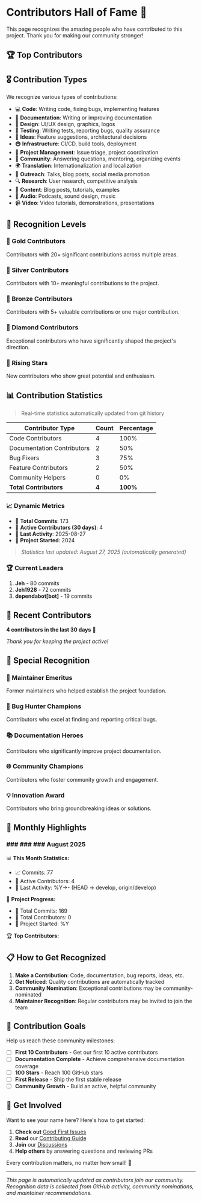 <!--
SPDX-FileCopyrightText: Copyright (c) 2025 Broadsage <opensource@broadsage.com>

SPDX-License-Identifier: Apache-2.0
-->

# Contributors Hall of Fame 🌟

This page recognizes the amazing people who have contributed to this project. Thank you for making our community stronger!

## 🏆 Top Contributors

<!-- ALL-CONTRIBUTORS-LIST:START - Do not remove or modify this section -->
<!-- prettier-ignore-start -->
<!-- markdownlint-disable -->
<!-- markdownlint-restore -->
<!-- prettier-ignore-end -->
<!-- ALL-CONTRIBUTORS-LIST:END -->

## 🎖️ Contribution Types

We recognize various types of contributions:

- 💻 **Code**: Writing code, fixing bugs, implementing features
- 📖 **Documentation**: Writing or improving documentation
- 🎨 **Design**: UI/UX design, graphics, logos
- 🧪 **Testing**: Writing tests, reporting bugs, quality assurance
- 🤔 **Ideas**: Feature suggestions, architectural decisions
- 🚇 **Infrastructure**: CI/CD, build tools, deployment
- 📆 **Project Management**: Issue triage, project coordination
- 💬 **Community**: Answering questions, mentoring, organizing events
- 🌍 **Translation**: Internationalization and localization
- 📢 **Outreach**: Talks, blog posts, social media promotion
- 🔍 **Research**: User research, competitive analysis
- 📝 **Content**: Blog posts, tutorials, examples
- 🎵 **Audio**: Podcasts, sound design, music
- 📹 **Video**: Video tutorials, demonstrations, presentations

## 🌟 Recognition Levels

### 🥇 Gold Contributors

Contributors with 20+ significant contributions across multiple areas.

### 🥈 Silver Contributors

Contributors with 10+ meaningful contributions to the project.

### 🥉 Bronze Contributors

Contributors with 5+ valuable contributions or one major contribution.

### 💎 Diamond Contributors

Exceptional contributors who have significantly shaped the project's direction.

### 🚀 Rising Stars

New contributors who show great potential and enthusiasm.

## 📊 Contribution Statistics

> Real-time statistics automatically updated from git history

| Contributor Type | Count | Percentage |
|------------------|-------|------------|
| Code Contributors | 4 | 100% |
| Documentation Contributors | 2 | 50% |
| Bug Fixers | 3 | 75% |
| Feature Contributors | 2 | 50% |
| Community Helpers | 0 | 0% |
| **Total Contributors** | **4** | **100%** |

### 📈 Dynamic Metrics

- 🚀 **Total Commits**: 173
- 👥 **Active Contributors (30 days)**: 4
- 📅 **Last Activity**: 2025-08-27
- 📆 **Project Started**: 2024

> *Statistics last updated: August 27, 2025 (automatically generated)*

### 🏆 Current Leaders

1. **Jeh** - 80 commits
2. **Jeh1928** - 72 commits  
3. **dependabot[bot]** - 19 commits

## 🎉 Recent Contributors

**4 contributors in the last 30 days** 🚀

*Thank you for keeping the project active!*

## 🏅 Special Recognition

### 🔧 Maintainer Emeritus

Former maintainers who helped establish the project foundation.

### 🎯 Bug Hunter Champions

Contributors who excel at finding and reporting critical bugs.

### 📚 Documentation Heroes

Contributors who significantly improve project documentation.

### 🌐 Community Champions

Contributors who foster community growth and engagement.

### 💡 Innovation Award

Contributors who bring groundbreaking ideas or solutions.

## 🎊 Monthly Highlights

### ### ### ### August 2025

📊 **This Month Statistics:**

- 📈 Commits: 77
- 👥 Active Contributors: 4
- 📅 Last Activity: %Y->- (HEAD -> develop, origin/develop)

🎯 **Project Progress:**

- 🚀 Total Commits: 169
- 👥 Total Contributors: 0
- 📅 Project Started: %Y

🏆 **Top Contributors:**


## 📋 How to Get Recognized

1. **Make a Contribution**: Code, documentation, bug reports, ideas, etc.
2. **Get Noticed**: Quality contributions are automatically tracked
3. **Community Nomination**: Exceptional contributions may be community-nominated
4. **Maintainer Recognition**: Regular contributors may be invited to join the team

## 🎯 Contribution Goals

Help us reach these community milestones:

- [ ] **First 10 Contributors** - Get our first 10 active contributors
- [ ] **Documentation Complete** - Achieve comprehensive documentation coverage
- [ ] **100 Stars** - Reach 100 GitHub stars
- [ ] **First Release** - Ship the first stable release
- [ ] **Community Growth** - Build an active, helpful community

## 🚀 Get Involved

Want to see your name here? Here's how to get started:

1. **Check out** [Good First Issues](https://github.com/broadsage/opensource-template/labels/good%20first%20issue)
2. **Read** our [Contributing Guide](../CONTRIBUTING.md)
3. **Join** our [Discussions](https://github.com/broadsage/opensource-template/discussions)
4. **Help others** by answering questions and reviewing PRs

Every contribution matters, no matter how small! 🌱

---

*This page is automatically updated as contributors join our community. Recognition data is collected from GitHub activity, community nominations, and maintainer recommendations.*
